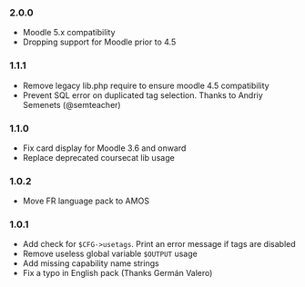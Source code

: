 ### 2.0.0

* Moodle 5.x compatibility
* Dropping support for Moodle prior to 4.5

### 1.1.1

* Remove legacy lib.php require to ensure moodle 4.5 compatibility
* Prevent SQL error on duplicated tag selection. Thanks to Andriy Semenets (@semteacher)

### 1.1.0

* Fix card display for Moodle 3.6 and onward
* Replace deprecated coursecat lib usage

### 1.0.2

* Move FR language pack to AMOS

### 1.0.1

* Add check for `$CFG->usetags`. Print an error message if tags are disabled
* Remove useless global variable `$OUTPUT` usage
* Add missing capability name strings 
* Fix a typo in English pack (Thanks Germán Valero)

